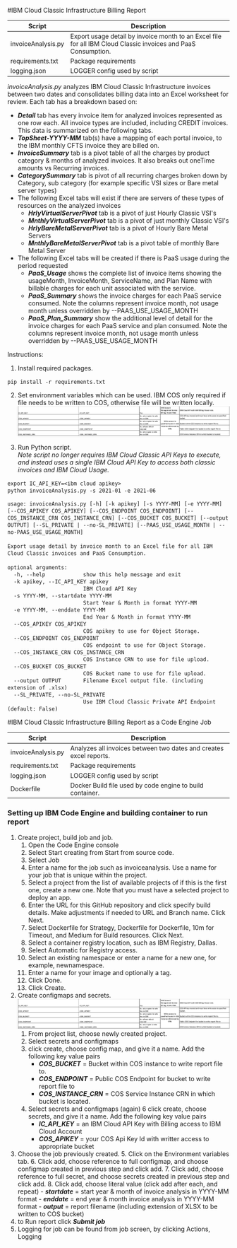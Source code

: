 #IBM Cloud Classic Infrastructure Billing Report

Script | Description
------ | -----------
invoiceAnalysis.py | Export usage detail by invoice month to an Excel file for all IBM Cloud Classic invoices and PaaS Consumption.
requirements.txt | Package requirements
logging.json | LOGGER config used by script

*invoiceAnalysis.py* analyzes IBM Cloud Classic Infrastructure invoices between two dates and consolidates billing data into an
Excel worksheet for review.  Each tab has a breakdown based on:

   - ***Detail*** tab has every invoice item for analyzed invoices represented as one row each.  All invoice types are included, including CREDIT invoices.  This data is summarized on the following tabs.
   - ***TopSheet-YYYY-MM*** tab(s) have a mapping of each portal invoice, to the IBM monthly CFTS invoice they are billed on.
   - ***InvoiceSummary*** tab is a pivot table of all the charges by product category & months of analyzed invoices. It also breaks out oneTime amounts vs Recurring invoices.
   - ***CategorySummary*** tab is pivot of all recurring charges broken down by Category, sub category (for example specific VSI sizes or Bare metal server types)
   - The following Excel tabs will exist if there are servers of these types of resources on the analyzed invoices
     - ***HrlyVirtualServerPivot*** tab is a pivot of just Hourly Classic VSI's
     - ***MnthlyVirtualServerPivot*** tab is a pivot of just monthly Classic VSI's
     - ***HrlyBareMetalServerPivot*** tab is a pivot of Hourly Bare Metal Servers
     - ***MnthlyBareMetalServerPivot*** tab is a pivot table of monthly Bare Metal Server
   - The following Excel tabs will be created if there is PaaS usage during the period requested
     - ***PaaS_Usage*** shows the complete list of invoice items showing the usageMonth, InvoiceMonth, ServiceName, and Plan Name with billable charges for each unit associated with the service. 
     - ***PaaS_Summary*** shows the invoice charges for each PaaS service consumed.  Note the columns represent invoice month, not usage month unless overridden by --PAAS_USE_USAGE_MONTH 
     - ***PaaS_Plan_Summary*** show the additional level of detail for the invoice charges for each PaaS service and plan consumed.  Note the columns represent invoice month, not usage month unless overridden by --PAAS_USE_USAGE_MONTH 


Instructions:

1. Install required packages.  
````
pip install -r requirements.txt
````
2. Set environment variables which can be used.  IBM COS only required if file needs to be written to COS, otherwise file will be written locally.
![env_variables.png](env_variables.png)

3. Run Python script.</br>
*Note script no longer requires IBM Cloud Classic API Keys to execute, and instead uses a single IBM Cloud API Key to access both classic invoices and IBM Cloud Usage.*

```bazaar
export IC_API_KEY=<ibm cloud apikey>
python invoiceAnalysis.py -s 2021-01 -e 2021-06
```

```bazaar
usage: invoiceAnalysis.py [-h] [-k apikey] [-s YYYY-MM] [-e YYYY-MM] [--COS_APIKEY COS_APIKEY] [--COS_ENDPOINT COS_ENDPOINT] [--COS_INSTANCE_CRN COS_INSTANCE_CRN] [--COS_BUCKET COS_BUCKET] [--output OUTPUT] [--SL_PRIVATE | --no-SL_PRIVATE] [--PAAS_USE_USAGE_MONTH | --no-PAAS_USE_USAGE_MONTH]

Export usage detail by invoice month to an Excel file for all IBM Cloud Classic invoices and PaaS Consumption.

optional arguments:
  -h, --help            show this help message and exit
  -k apikey, --IC_API_KEY apikey
                        IBM Cloud API Key
  -s YYYY-MM, --startdate YYYY-MM
                        Start Year & Month in format YYYY-MM
  -e YYYY-MM, --enddate YYYY-MM
                        End Year & Month in format YYYY-MM
  --COS_APIKEY COS_APIKEY
                        COS apikey to use for Object Storage.
  --COS_ENDPOINT COS_ENDPOINT
                        COS endpoint to use for Object Storage.
  --COS_INSTANCE_CRN COS_INSTANCE_CRN
                        COS Instance CRN to use for file upload.
  --COS_BUCKET COS_BUCKET
                        COS Bucket name to use for file upload.
  --output OUTPUT       Filename Excel output file. (including extension of .xlsx)
  --SL_PRIVATE, --no-SL_PRIVATE
                        Use IBM Cloud Classic Private API Endpoint (default: False)

```

#IBM Cloud Classic Infrastructure Billing Report as a Code Engine Job

Script | Description
------ | -----------
invoiceAnalysis.py | Analyzes all invoices between two dates and creates excel reports.
requirements.txt | Package requirements
logging.json | LOGGER config used by script
Dockerfile | Docker Build file used by code engine to build container.

### Setting up IBM Code Engine and building container to run report
1. Create project, build job and job.
    1. Open the Code Engine console
    2. Select Start creating from Start from source code.
    3. Select Job
    4. Enter a name for the job such as invoiceanalysis. Use a name for your job that is unique within the project.
    5. Select a project from the list of available projects of if this is the first one, create a new one. Note that you must have a selected project to deploy an app.
    6. Enter the URL for this GitHub repository and click specify build details. Make adjustments if needed to URL and Branch name. Click Next.
    7. Select Dockerfile for Strategy, Dockerfile for Dockerfile, 10m for Timeout, and Medium for Build resources. Click Next.
    8.  Select a container registry location, such as IBM Registry, Dallas.
    9.  Select Automatic for Registry access.
    10. Select an existing namespace or enter a name for a new one, for example, newnamespace.
    11. Enter a name for your image and optionally a tag.
    12. Click Done.
    13. Click Create.
2. Create configmaps and secrets.
    ![env_variables.png](env_variables.png)
    1. From project list, choose newly created project.
    2. Select secrets and configmaps
    3. click create, choose config map, and give it a name. Add the following key value pairs
        - ***COS_BUCKET*** = Bucket within COS instance to write report file to.
        - ***COS_ENDPOINT*** = Public COS Endpoint for bucket to write report file to
        - ***COS_INSTANCE_CRN*** = COS Service Instance CRN in which bucket is located.
    4. Select secrets and configmaps (again)
    6 click create, choose secrets, and give it a name. Add the following key value pairs
         - ***IC_API_KEY*** = an IBM Cloud API Key with Billing access to IBM Cloud Account
         - ***COS_APIKEY*** = your COS Api Key Id with writter access to appropriate bucket
3. Choose the job previously created.
    5. Click on the Environment variables tab.
    6. Click add, choose reference to full configmap, and choose configmap created in previous step and click add.
    7. Click add, choose reference to full secret, and choose secrets created in previous step and click add.
    8. Click add, choose literal value (click add after each, and repeat)
        -  ***startdate*** = start year & month of invoice analysis in YYYY-MM format
        -  ***enddate*** = end year & month invoice analysis in YYYY-MM format
        -  ***output*** = report filename (including extension of XLSX to be written to COS bucket)
4. to Run report click ***Submit job***
5. Logging for job can be found from job screen, by clicking Actions, Logging


